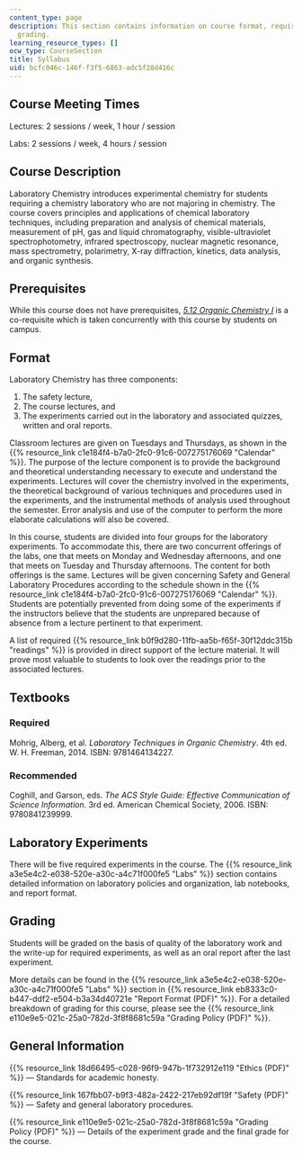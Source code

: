 ```yaml
---
content_type: page
description: This section contains information on course format, requirements, and
  grading.
learning_resource_types: []
ocw_type: CourseSection
title: Syllabus
uid: bcfc046c-146f-f3f5-6863-adc5f28d416c
---
```


Course Meeting Times
--------------------

Lectures: 2 sessions / week, 1 hour / session

Labs: 2 sessions / week, 4 hours / session

Course Description
------------------

Laboratory Chemistry introduces experimental chemistry for students requiring a chemistry laboratory who are not majoring in chemistry. The course covers principles and applications of chemical laboratory techniques, including preparation and analysis of chemical materials, measurement of pH, gas and liquid chromatography, visible-ultraviolet spectrophotometry, infrared spectroscopy, nuclear magnetic resonance, mass spectrometry, polarimetry, X-ray diffraction, kinetics, data analysis, and organic synthesis.

Prerequisites
-------------

While this course does not have prerequisites, [_5.12 Organic Chemistry I_](/courses/5-12-organic-chemistry-i-spring-2005) is a co-requisite which is taken concurrently with this course by students on campus.

Format
------

Laboratory Chemistry has three components:

1.  The safety lecture,
2.  The course lectures, and
3.  The experiments carried out in the laboratory and associated quizzes, written and oral reports.

Classroom lectures are given on Tuesdays and Thursdays, as shown in the {{% resource_link c1e184f4-b7a0-2fc0-91c6-007275176069 "Calendar" %}}. The purpose of the lecture component is to provide the background and theoretical understanding necessary to execute and understand the experiments. Lectures will cover the chemistry involved in the experiments, the theoretical background of various techniques and procedures used in the experiments, and the instrumental methods of analysis used throughout the semester. Error analysis and use of the computer to perform the more elaborate calculations will also be covered.

In this course, students are divided into four groups for the laboratory experiments. To accommodate this, there are two concurrent offerings of the labs, one that meets on Monday and Wednesday afternoons, and one that meets on Tuesday and Thursday afternoons. The content for both offerings is the same. Lectures will be given concerning Safety and General Laboratory Procedures according to the schedule shown in the {{% resource_link c1e184f4-b7a0-2fc0-91c6-007275176069 "Calendar" %}}. Students are potentially prevented from doing some of the experiments if the instructors believe that the students are unprepared because of absence from a lecture pertinent to that experiment.

A list of required {{% resource_link b0f9d280-11fb-aa5b-f65f-30f12ddc315b "readings" %}} is provided in direct support of the lecture material. It will prove most valuable to students to look over the readings prior to the associated lectures.

Textbooks
---------

### Required

Mohrig, Alberg, et al. _Laboratory Techniques in Organic Chemistry_. 4th ed. W. H. Freeman, 2014. ISBN: 9781464134227.

### Recommended

Coghill, and Garson, eds. _The ACS Style Guide: Effective Communication of Science Information_. 3rd ed. American Chemical Society, 2006. ISBN: 9780841239999.

Laboratory Experiments
----------------------

There will be five required experiments in the course. The {{% resource_link a3e5e4c2-e038-520e-a30c-a4c71f000fe5 "Labs" %}} section contains detailed information on laboratory policies and organization, lab notebooks, and report format.

Grading
-------

Students will be graded on the basis of quality of the laboratory work and the write-up for required experiments, as well as an oral report after the last experiment.

More details can be found in the {{% resource_link a3e5e4c2-e038-520e-a30c-a4c71f000fe5 "Labs" %}} section in {{% resource_link eb8333c0-b447-ddf2-e504-b3a34d40721e "Report Format (PDF)" %}}. For a detailed breakdown of grading for this course, please see the {{% resource_link e110e9e5-021c-25a0-782d-3f8f8681c59a "Grading Policy (PDF)" %}}.

General Information
-------------------

{{% resource_link 18d66495-c028-96f9-947b-1f732912e119 "Ethics (PDF)" %}} — Standards for academic honesty.

{{% resource_link 167fbb07-b9f3-482a-2422-217eb92df19f "Safety (PDF)" %}} — Safety and general laboratory procedures.

{{% resource_link e110e9e5-021c-25a0-782d-3f8f8681c59a "Grading Policy (PDF)" %}} — Details of the experiment grade and the final grade for the course.